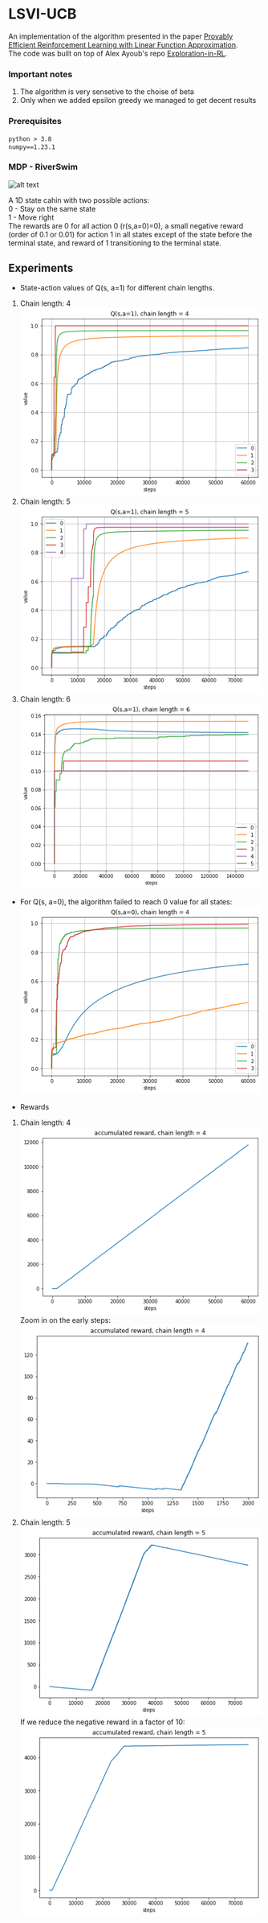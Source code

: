 # LSVI-UCB
An implementation of the algorithm presented in the paper 
[Provably Efficient Reinforcement Learning with Linear Function Approximation](https://arxiv.org/pdf/1907.05388.pdf).  
The code was built on top of Alex Ayoub's repo [Exploration-in-RL](https://github.com/aa14k/Exploration-in-RL).  

### Important notes
1. The algorithm is very sensetive to the choise of beta  
2. Only when we added epsilon greedy we managed to get decent results  

### Prerequisites
```
python > 3.8
numpy==1.23.1
```

### MDP - RiverSwim

![alt text](https://www.researchgate.net/publication/357201959/figure/fig1/AS:1103292767711237@1640056902545/RiverSwim-MDP-solid-and-dotted-arrows-denote-the-transitions-under-actions-right-and.ppm)
  
A 1D state cahin with two possible actions:  
0 - Stay on the same state  
1 - Move right  
The rewards are 0 for all action 0 (r(s,a=0)=0), a small negative reward (order of 0.1 or 0.01) for action 1 in all states except of the state before the terminal state, and reward of 1 transitioning to the terminal state.  

## Experiments
- State-action values of Q(s, a=1) for different chain lengths.

1. Chain length: 4  
![Alt text](artifacts/q_4.png)  
2. Chain length: 5  
![Alt text](artifacts/q_5.png)
3. Chain length: 6  
![Alt text](artifacts/q_6.png)

- For Q(s, a=0), the algorithm failed to reach 0 value for all states:  
![Alt text](artifacts/q_4_a0.png)
  
- Rewards  
1. Chain length: 4  
![Alt text](artifacts/reward_4.png)  
Zoom in on the early steps:  
![Alt text](artifacts/reward_4_2000.png)
2. Chain length: 5  
![Alt text](artifacts/reward_5.png)  
If we reduce the negative reward in a factor of 10:  
![Alt text](artifacts/reward_5_small.png)

